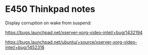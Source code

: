 # E450 Thinkpad notes

Display corruption on wake from suspend:

https://bugs.launchpad.net/xserver-xorg-video-intel/+bug/1432194

https://bugs.launchpad.net/ubuntu/+source/xserver-xorg-video-intel/+bug/1452318
